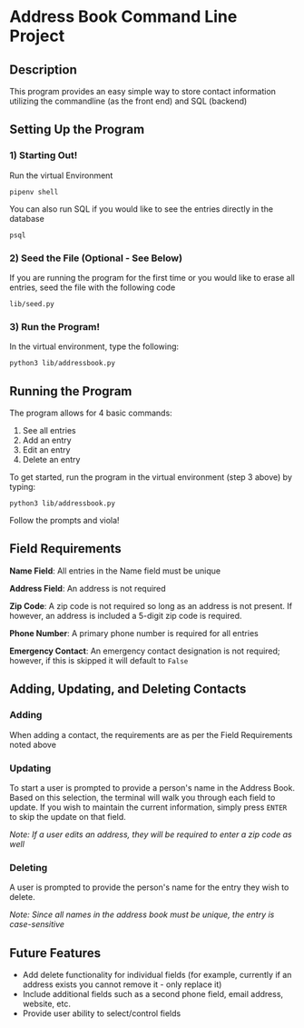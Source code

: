 # Address Book Command Line Project

## Description

This program provides an easy simple way to store contact information utilizing the commandline (as the front end) and SQL (backend)

## Setting Up the Program

### 1) Starting Out!

Run the virtual Environment
```
pipenv shell
```

You can also run SQL if you would like to see the entries directly in the database
```
psql
```

### 2) Seed the File (Optional - See Below)

If you are running the program for the first time or you would like to erase all entries, seed the file with the following code
```
lib/seed.py
```

### 3) Run the Program!

In the virtual environment, type the following:
```
python3 lib/addressbook.py
```

## Running the Program

The program allows for 4 basic commands:

1) See all entries
2) Add an entry
3) Edit an entry
4) Delete an entry

To get started, run the program in the virtual environment (step 3 above) by typing:
```
python3 lib/addressbook.py
```

Follow the prompts and viola!

## Field Requirements

**Name Field**: All entries in the Name field must be unique

**Address Field**: An address is not required

**Zip Code**: A zip code is not required so long as an address is not present.  If however, an address is included a 5-digit zip code is required.

**Phone Number**: A primary phone number is required for all entries

**Emergency Contact**: An emergency contact designation is not required; however, if this is skipped it will default to `False`

## Adding, Updating, and Deleting Contacts

### Adding

When adding a contact, the requirements are as per the Field Requirements noted above

### Updating

To start a user is prompted to provide a person's name in the Address Book.  Based on this selection, the terminal will walk you through each field to update.  If you wish to maintain the current information, simply press `ENTER` to skip the update on that field.  

*Note: If a user edits an address, they will be required to enter a zip code as well*

### Deleting

A user is prompted to provide the person's name for the entry they wish to delete.  

*Note: Since all names in the address book must be unique, the entry is case-sensitive*

## Future Features

- Add delete functionality for individual fields (for example, currently if an address exists you cannot remove it - only replace it)
- Include additional fields such as a second phone field, email address, website, etc.
- Provide user ability to select/control fields



